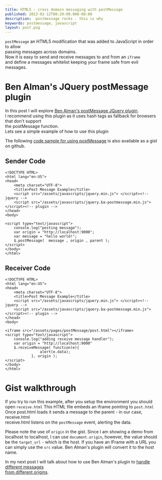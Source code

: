 ```yaml
---
title: HTML5 - cross domain messaging with postMessage
published: 2013-02-12T08:20:00.000-08:00
description:  postmessage rocks - this is why
keywords: postmessage, javascript
layout: post.pug
---
```



`postMessage` an HTML5 modification that was added to JavaScript in order to allow  
passing messages across domains.  
Now it is easy to send and receive messages to and from an `iframe`  
and define a messages whitelist keeping your frame safe from evil messages.  

# Ben Alman's JQuery postMessage plugin

In this post I will explore [Ben Alman's postMessage JQuery plugin](http://benalman.com/projects/jquery-postmessage-plugin/).  
I recommend using this plugin as it uses hash tags as fallback for browsers that don't support  
the postMessage function.  
Lets see a simple example of how to use this plugin  

The following [code sample for using postMessage](https://gist.github.com/4684027 "code sample for using postMessage") is also available as a gist on github.  

## Sender Code

```
<!DOCTYPE HTML>
<html lang="en-US">
<head>
    <meta charset="UTF-8">
    <title>Post Message Example</title>
    <script src="/assets/javascripts/jquery.min.js"> </script><!-- jquery -->
    <script src="/assets/javascripts/jquery.ba-postmessage.min.js"> </script><!-- plugin -->
</head>
<body>

<script type="text/javascript">
    console.log("posting message");
    var origin = "http://localhost:9000";
    var message = "hello world!";
    $.postMessage(  message , origin , parent );
</script>
</body>
</html>
```

## Receiver Code

```
<!DOCTYPE HTML>
<html lang="en-US">
<head>
    <meta charset="UTF-8">
    <title>Post Message Example</title>
    <script src="/assets/javascripts/jquery.min.js"> </script><!-- jquery -->
    <script src="/assets/javascripts/jquery.ba-postmessage.min.js"> </script><!-- plugin -->
</head>
<body>

<iframe src="/assets/pages/postMessage/post.html"></iframe>
<script type="text/javascript">
    console.log("adding receive message handler");
    var origin = "http://localhost:9000"
    $.receiveMessage( function(e){
                alert(e.data);
            }, origin );
</script>
</body>
</html>
```

# Gist walkthrough

If you try to run this example, after you setup the environment you should open `receive.html`
This HTML file embeds an iframe pointing to `post.html`
Once post.html loads it sends a message to the parent - in our case, receive.html  
receive.html listens on the `postMessage` event, alerting the data.

Please note the use of `origin` in the gist.
Since I am showing a demo from localhost to localhost, I can use `document.origin`,
however, the value should be the `target_url` - which is the host.
If you have an IFrame with a URL you can simply use the `src` value.
Ben Alman's plugin will convert it to the host name.  

In my next post I will talk about how to use Ben Alman's plugin to [handle different messages  
from different origins](/2013/02/how-to-make-post-message-support-multi-origins-and-multi-messages.html "handle multiple messages from multiple origins using postMessage plugin").
